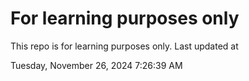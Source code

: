 # For learning purposes only
This repo is for learning purposes only.
Last updated at

Tuesday, November 26, 2024 7:26:39 AM

